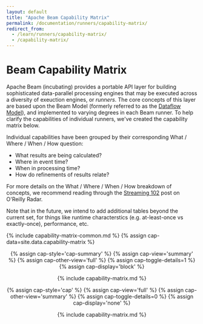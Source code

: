 ```yaml
---
layout: default
title: "Apache Beam Capability Matrix"
permalink: /documentation/runners/capability-matrix/
redirect_from:
  - /learn/runners/capability-matrix/
  - /capability-matrix/
---
```


# Beam Capability Matrix
Apache Beam (incubating) provides a portable API layer for building sophisticated data-parallel processing engines that may be executed across a diversity of exeuction engines, or <i>runners</i>. The core concepts of this layer are based upon the Beam Model (formerly referred to as the [Dataflow Model](http://www.vldb.org/pvldb/vol8/p1792-Akidau.pdf)), and implemented to varying degrees in each Beam runner. To help clarify the capabilities of individual runners, we've created the capability matrix below.

Individual capabilities have been grouped by their corresponding <span class="wwwh-what-dark">What</span> / <span class="wwwh-where-dark">Where</span> / <span class="wwwh-when-dark">When</span> / <span class="wwwh-how-dark">How</span> question:

- <span class="wwwh-what-dark">What</span> results are being calculated?
- <span class="wwwh-where-dark">Where</span> in event time?
- <span class="wwwh-when-dark">When</span> in processing time?
- <span class="wwwh-how-dark">How</span> do refinements of results relate?

For more details on the <span class="wwwh-what-dark">What</span> / <span class="wwwh-where-dark">Where</span> / <span class="wwwh-when-dark">When</span> / <span class="wwwh-how-dark">How</span> breakdown of concepts, we recommend reading through the <a href="http://oreilly.com/ideas/the-world-beyond-batch-streaming-102">Streaming 102</a> post on O'Reilly Radar.

Note that in the future, we intend to add additional tables beyond the current set, for things like runtime characterstics (e.g. at-least-once vs exactly-once), performance, etc.

{% include capability-matrix-common.md %}
{% assign cap-data=site.data.capability-matrix %}

<center>

<!-- Summary table -->
{% assign cap-style='cap-summary' %}
{% assign cap-view='summary' %}
{% assign cap-other-view='full' %}
{% assign cap-toggle-details=1 %}
{% assign cap-display='block' %}

{% include capability-matrix.md %}

<!-- Full details table -->
{% assign cap-style='cap' %}
{% assign cap-view='full' %}
{% assign cap-other-view='summary' %}
{% assign cap-toggle-details=0 %}
{% assign cap-display='none' %}

{% include capability-matrix.md %}
</center>
